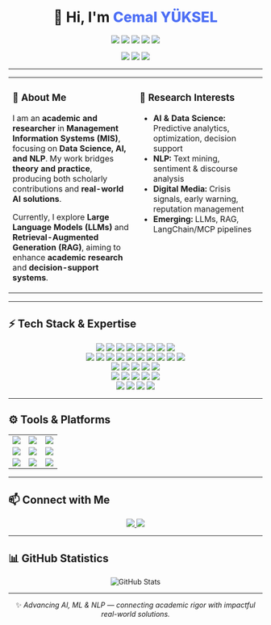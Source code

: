 <!-- ====== HERO / UI ====== -->
<div align="center">

<h1>👋 Hi, I'm <span style="font-weight:800; color:#4c6ef5;">Cemal YÜKSEL</span></h1>

<p>
  <img src="https://img.shields.io/badge/MIS-Expert-1864ab?style=for-the-badge&logo=bookstack&logoColor=white" />
  <img src="https://img.shields.io/badge/Academic-Researcher-5f3dc4?style=for-the-badge&logo=googlescholar&logoColor=white" />
  <img src="https://img.shields.io/badge/AI-Data%20Science-087f5b?style=for-the-badge&logo=python&logoColor=white" />
  <img src="https://img.shields.io/badge/Machine%20Learning-Deep%20Learning-d9480f?style=for-the-badge&logo=pytorch&logoColor=white" />
  <img src="https://img.shields.io/badge/Generative-AI-862e9c?style=for-the-badge&logo=anthropic&logoColor=white" />
</p>

<p>
  <img src="https://img.shields.io/badge/Institution-Bandırma%20Onyedi%20Eylül%20University-0b7285?style=for-the-badge" />
  <img src="https://img.shields.io/badge/Location-Bandırma%2C%20Türkiye-495057?style=for-the-badge" />
  <img src="https://img.shields.io/badge/Focus-Data%20Science-0b7285?style=for-the-badge" />
</p>

</div>

---

<!-- ====== FLASHCARDS: INTRO (SHORT VERSION) ====== -->
<div align="center">

<table>
<tr>
<td width="50%" valign="top">

<h3>🚀 About Me</h3>

<p>
I am an <b>academic and researcher</b> in <b>Management Information Systems (MIS)</b>, focusing on <b>Data Science, AI, and NLP</b>.  
My work bridges <b>theory and practice</b>, producing both scholarly contributions and <b>real-world AI solutions</b>.
</p>

<p>
Currently, I explore <b>Large Language Models (LLMs)</b> and <b>Retrieval-Augmented Generation (RAG)</b>, aiming to enhance <b>academic research</b> and <b>decision-support systems</b>.   
</p>

</td>
<td width="50%" valign="top">

<h3>🎯 Research Interests</h3>

<ul>
  <li><b>AI & Data Science:</b> Predictive analytics, optimization, decision support</li>
  <li><b>NLP:</b> Text mining, sentiment & discourse analysis</li>
  <li><b>Digital Media:</b> Crisis signals, early warning, reputation management</li>
  <li><b>Emerging:</b> LLMs, RAG, LangChain/MCP pipelines</li>
</ul>

</td>
</tr>
</table>

</div>



---

<!-- ====== FLASHCARDS: TECH STACK ====== -->
## ⚡ Tech Stack & Expertise

<p align="center">

<!-- Languages & Web Tech -->
<img src="https://img.shields.io/badge/PYTHON-3776AB?style=for-the-badge&logo=python&logoColor=white"/>
<img src="https://img.shields.io/badge/R-276DC3?style=for-the-badge&logo=r&logoColor=white"/>
<img src="https://img.shields.io/badge/JAVASCRIPT-F7DF1E?style=for-the-badge&logo=javascript&logoColor=black"/>
<img src="https://img.shields.io/badge/TYPESCRIPT-3178C6?style=for-the-badge&logo=typescript&logoColor=white"/>
<img src="https://img.shields.io/badge/HTML5-E34F26?style=for-the-badge&logo=html5&logoColor=white"/>
<img src="https://img.shields.io/badge/CSS3-1572B6?style=for-the-badge&logo=css3&logoColor=white"/>
<img src="https://img.shields.io/badge/REACT-61DAFB?style=for-the-badge&logo=react&logoColor=black"/>
<img src="https://img.shields.io/badge/NODE.JS-339933?style=for-the-badge&logo=node.js&logoColor=white"/>

<br/>

<!-- ML & Data Science -->
<img src="https://img.shields.io/badge/TENSORFLOW-FF6F00?style=for-the-badge&logo=tensorflow&logoColor=white"/>
<img src="https://img.shields.io/badge/PYTORCH-EE4C2C?style=for-the-badge&logo=pytorch&logoColor=white"/>
<img src="https://img.shields.io/badge/SCIKIT--LEARN-F7931E?style=for-the-badge&logo=scikitlearn&logoColor=white"/>
<img src="https://img.shields.io/badge/NUMPY-013243?style=for-the-badge&logo=numpy&logoColor=white"/>
<img src="https://img.shields.io/badge/PANDAS-150458?style=for-the-badge&logo=pandas&logoColor=white"/>
<img src="https://img.shields.io/badge/XGBOOST-EB5E28?style=for-the-badge&logo=python&logoColor=white"/>
<img src="https://img.shields.io/badge/LIGHTGBM-4CBB17?style=for-the-badge&logo=python&logoColor=white"/>
<img src="https://img.shields.io/badge/CATBOOST-FF6F20?style=for-the-badge&logo=python&logoColor=white"/>
<img src="https://img.shields.io/badge/UMAP-4169E1?style=for-the-badge&logo=python&logoColor=white"/>
<img src="https://img.shields.io/badge/HDBSCAN-9932CC?style=for-the-badge&logo=python&logoColor=white"/>

<br/>

<!-- NLP & Transformers -->
<img src="https://img.shields.io/badge/TRANSFORMERS-FF9E0F?style=for-the-badge&logo=huggingface&logoColor=white"/>
<img src="https://img.shields.io/badge/SPACY-09A3D5?style=for-the-badge&logo=spacy&logoColor=white"/>
<img src="https://img.shields.io/badge/BERTopic-6C63FF?style=for-the-badge&logo=python&logoColor=white"/>
<img src="https://img.shields.io/badge/NLTK-85C88A?style=for-the-badge&logo=python&logoColor=white"/>
<img src="https://img.shields.io/badge/GENSIM-3586FF?style=for-the-badge&logo=python&logoColor=white"/>

<br/>

<!-- Data Visualization & XAI -->
<img src="https://img.shields.io/badge/MATPLOTLIB-11557C?style=for-the-badge&logo=python&logoColor=white"/>
<img src="https://img.shields.io/badge/SEABORN-268BD2?style=for-the-badge&logo=python&logoColor=white"/>
<img src="https://img.shields.io/badge/PLOTLY-3F4F75?style=for-the-badge&logo=plotly&logoColor=white"/>
<img src="https://img.shields.io/badge/SHAP-000000?style=for-the-badge&logo=python&logoColor=white"/>
<img src="https://img.shields.io/badge/LIME-000000?style=for-the-badge&logo=python&logoColor=white"/>

<br/>

<!-- Web Scraping -->
<img src="https://img.shields.io/badge/REQUESTS-20232A?style=for-the-badge&logo=python&logoColor=white"/>
<img src="https://img.shields.io/badge/BEAUTIFULSOUP-14354C?style=for-the-badge&logo=python&logoColor=white"/>
<img src="https://img.shields.io/badge/SELENIUM-43B02A?style=for-the-badge&logo=selenium&logoColor=white"/>
<img src="https://img.shields.io/badge/SCRAPY-60A839?style=for-the-badge&logo=python&logoColor=white"/>

</p>

---

<!-- ====== TOOLS & PLATFORMS ====== -->
## ⚙️ Tools & Platforms

<div align="center">

<table>
<tr>
<td align="center" width="33%">
<img src="https://img.shields.io/badge/GIT-F05032?style=for-the-badge&logo=git&logoColor=white" />
</td>
<td align="center" width="33%">
<img src="https://img.shields.io/badge/DOCKER-2496ED?style=for-the-badge&logo=docker&logoColor=white" />
</td>
<td align="center" width="33%">
<img src="https://img.shields.io/badge/JUPYTER-F37626?style=for-the-badge&logo=jupyter&logoColor=white" />
</td>
</tr>

<tr>
<td align="center" width="33%">
<img src="https://img.shields.io/badge/VS%20CODE-007ACC?style=for-the-badge&logo=visual-studio-code&logoColor=white" />
</td>
<td align="center" width="33%">
<img src="https://img.shields.io/badge/STREAMLIT-FF4B4B?style=for-the-badge&logo=streamlit&logoColor=white" />
</td>
<td align="center" width="33%">
<img src="https://img.shields.io/badge/POWER%20BI-F2C811?style=for-the-badge&logo=powerbi&logoColor=black" />
</td>
</tr>

<tr>
<td align="center" width="33%">
<img src="https://img.shields.io/badge/TABLEAU-E97627?style=for-the-badge&logo=tableau&logoColor=white" />
</td>
<td align="center" width="33%">
<img src="https://img.shields.io/badge/GOOGLE%20COLAB-F9AB00?style=for-the-badge&logo=googlecolab&logoColor=white" />
</td>
<td align="center" width="33%">
<img src="https://img.shields.io/badge/KAGGLE-20BEFF?style=for-the-badge&logo=kaggle&logoColor=white" />
</td>
</tr>
</table>

</div>

---

<!-- ====== CONTACT ====== -->
## 📫 Connect with Me  

<p align="center">
  <a href="https://www.linkedin.com/in/cemal-yuksel/" target="_blank">
    <img src="https://img.shields.io/badge/LinkedIn-0A66C2?style=for-the-badge&logo=linkedin&logoColor=white" />
  </a>
  <a href="mailto:cyuksel@bandirma.edu.tr">
    <img src="https://img.shields.io/badge/Gmail-D14836?style=for-the-badge&logo=gmail&logoColor=white" />
  </a>
</p>

---

<!-- ====== GITHUB STATS ====== -->
## 📊 GitHub Statistics

<div align="center">
  
![GitHub Stats](https://github-readme-stats.vercel.app/api?username=cemal-yuksel&show_icons=true&theme=radical)

</div>

---

<div align="center">
  
✨ <i>Advancing AI, ML & NLP — connecting academic rigor with impactful real-world solutions.</i>

</div>
